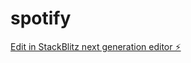 # spotify

[Edit in StackBlitz next generation editor ⚡️](https://stackblitz.com/~/github.com/XOXTECH/spotify)